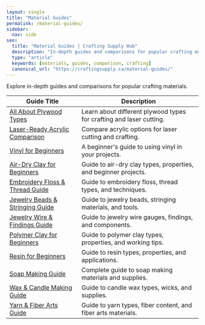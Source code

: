 ```yaml
---
layout: single
title: "Material Guides"
permalink: /material-guides/
sidebar:
  nav: side
seo:
  title: "Material Guides | Crafting Supply Hub"
  description: "In-depth guides and comparisons for popular crafting materials."
  type: "article"
  keywords: [materials, guides, comparison, crafting]
  canonical_url: "https://craftingsupply.ca/material-guides/"
---
```


Explore in-depth guides and comparisons for popular crafting materials.

| Guide Title | Description |
|-------------|-------------|
| [All About Plywood Types](/material-guides/all-about-plywood-types/) | Learn about different plywood types for crafting and laser cutting. |
| [Laser-Ready Acrylic Comparison](/material-guides/laser-ready-acrylic-comparison/) | Compare acrylic options for laser cutting and crafting. |
| [Vinyl for Beginners](/material-guides/vinyl-for-beginners/) | A beginner's guide to using vinyl in your projects. |
| [Air-Dry Clay for Beginners](/material-guides/air-dry-clay-for-beginners/) | Guide to air-dry clay types, properties, and beginner projects. |
| [Embroidery Floss & Thread Guide](/material-guides/embroidery-floss-thread-guide/) | Guide to embroidery floss, thread types, and techniques. |
| [Jewelry Beads & Stringing Guide](/material-guides/jewelry-beads-stringing-guide/) | Guide to jewelry beads, stringing materials, and tools. |
| [Jewelry Wire & Findings Guide](/material-guides/jewelry-wire-findings-guide/) | Guide to jewelry wire gauges, findings, and components. |
| [Polymer Clay for Beginners](/material-guides/polymer-clay-for-beginners/) | Guide to polymer clay types, properties, and working tips. |
| [Resin for Beginners](/material-guides/resin-for-beginners/) | Guide to resin types, properties, and applications. |
| [Soap Making Guide](/material-guides/soap-making-guide/) | Complete guide to soap making materials and supplies. |
| [Wax & Candle Making Guide](/material-guides/wax-candle-making-guide/) | Guide to candle wax types, wicks, and supplies. |
| [Yarn & Fiber Arts Guide](/material-guides/yarn-fiber-arts-guide/) | Guide to yarn types, fiber content, and fiber arts materials. |
